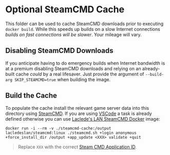 # Optional SteamCMD Cache

This folder can be used to cache SteamCMD downloads prior to executing `docker build`. While this speeds up builds on a slow Internet connections *builds on fast connections will be slower*. Your mileage will vary.

## Disabling SteamCMD Downloads

If you anticipate having to do emergency builds when Internet bandwidth is at a premium disabling SteamCMD downloads and relying on an already-built cache *could* by a real lifesaver. Just provide the argument of `--build-arg SKIP_STEAMCMD=true` when building the image.

## Build the Cache

To populate the cache install the relevant game server data into this directory using [SteamCMD](https://developer.valvesoftware.com/wiki/SteamCMD). If you are using [VSCode](https://code.visualstudio.com/) a task is already defined otherwise you can use [Laclede's LAN SteamCMD Docker](https://github.com/LacledesLAN/SteamCMD) image:

```shell
docker run -i --rm -v ./steamcmd-cache:/output lacledeslan/steamcmd:linux ./steamcmd.sh +login anonymous +force_install_dir /output +app_update <XXX> validate +quit
```

> Replace `XXX` with the correct [Steam CMD Application ID](https://developer.valvesoftware.com/wiki/Dedicated_Servers_List).
